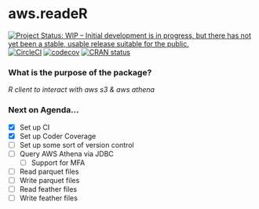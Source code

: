 aws.readeR
==============
<!-- badges: start -->
[![Project Status: WIP – Initial development is in progress, but there has not yet been a stable, usable release suitable for the public.](https://www.repostatus.org/badges/latest/wip.svg)](https://www.repostatus.org/#wip)
[![CircleCI](https://circleci.com/gh/ekoepplin/aws.readeR.svg?style=svg)](https://circleci.com/gh/ekoepplin/aws.readeR)
[![codecov](https://codecov.io/gh/ekoepplin/aws.readeR/branch/master/graph/badge.svg?token=2ZbqPwgmVb)](https://codecov.io/gh/ekoepplin/aws.readeR)
[![CRAN status](https://www.r-pkg.org:443/badges/version/aws.readeR)](https://CRAN.R-project.org/package=aws.readeR)

<!-- badges: end -->


### What is the purpose of the package?

*R client to interact with aws s3 & aws athena*

### Next on Agenda...

- [x] Set up CI
- [x] Set up Coder Coverage
- [ ] Set up some sort of version control
- [ ] Query AWS Athena via JDBC
    - [ ] Support for MFA  
- [ ] Read parquet files
- [ ] Write parquet files
- [ ] Read feather files
- [ ] Write feather files
